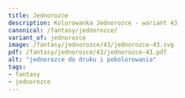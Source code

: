 ```yaml
---
title: Jednorozce
description: Kolorowanka Jednorozce - wariant 43
canonical: /fantasy/jednorozce/
variant_of: jednorozce
image: /fantasy/jednorozce/43/jednorozce-43.svg
pdf: /fantasy/jednorozce/43/jednorozce-43.pdf
alt: "jednorozce do druku i pokolorowania"
tags:
- fantasy
- jednorozce
---
```

